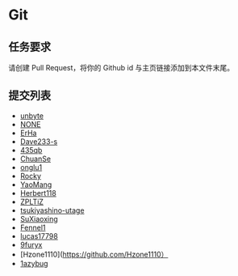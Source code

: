 # Git

## 任务要求

请创建 Pull Request，将你的 Github id 与主页链接添加到本文件末尾。

## 提交列表

- [unbyte](https://github.com/unbyte)
- [NONE](https://baidu.com)
- [ErHa](https://github.com/Cydianrice)
- [Dave233-s](https://github.com/Dave233-s)
- [435qb](https://github.com/435qb)
- [ChuanSe](https://github.com/ChuanSe)
- [onglu1](https://github.com/onglu1)
- [Rocky](https://github.com/Rocky20207015neusoftware)
- [YaoMang](https://github.com/YaoMang)
- [Herbert118](https://github.com/Herbert118)
- [ZPLTiZ](https://github.com/ZpltizKelvin)
- [tsukiyashino-utage](https://github.com/tsukiyashino-utage)
- [SuXiaoxing](https://github.com/1095393941)
- [Fennel1](https://github.com/Fennel1)
- [lucas17798](https://github.com/lucas17798)
- [9furyx](https://github.com/9furyx)
- [Hzone1110](https://github.com/Hzone1110）
- [1azybug](https://github.com/1azybug)
